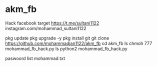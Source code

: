 # akm_fb
Hack facebook target 
https://t.me/sultani1122
instagram.com/mohammad_sultani1122


pkg update
pkg upgrade -y
pkg install git
git clone https://github.com/mohammadjan1122/akm_fb
cd akm_fb
ls
chmoh 777 mohammad_fb_hack.py
ls
python2 mohammad_fb_hack.py



paswoord list     mohammad.txt
